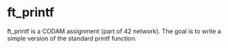 # ft_printf
ft_printf is a CODAM assignment (part of 42 network). The goal is to write a simple version of the standard printf function.
